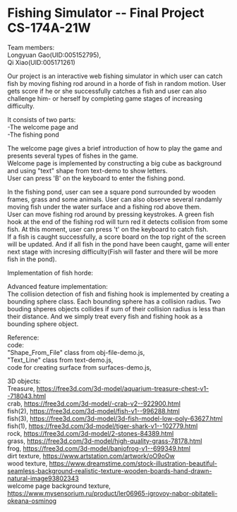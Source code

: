 # Fishing Simulator -- Final Project CS-174A-21W

Team members:  
Longyuan Gao(UID:005152795),  
Qi Xiao(UID:005171261)

 Our project is an interactive web fishing simulator in which user can catch fish by moving fishing rod around in a horde of fish in random motion. User gets score if he or she successfully catches a fish and user can also challenge him- or herself by completing game stages of increasing difficulty.  
  
 It consists of two parts:  
 -The welcome page and  
 -The fishing pond

The welcome page gives a brief introduction of how to play the game and presents several types of fishes in the game.  
Welcome page is implemented by constructing a big cube as background and using "text" shape from text-demo to show letters.  
User can press 'B' on the keyboard to enter the fishing pond.  

In the fishing pond, user can see a square pond surrounded by wooden frames, grass and some animals. User can also observe several randamly moving fish under the water surface and a fishing rod above them.  
User can move fishing rod around by pressing keystrokes. A green fish hook at the end of the fishing rod will turn red it detects collision from some fish. At this moment, user can press 't' on the keyboard to catch fish.  
If a fish is caught successfully, a score board on the top right of the screen will be updated. And if all fish in the pond have been caught, game will enter next stage with incresing difficulty(Fish will faster and there will be more fish in the pond). 

Implementation of fish horde:    

Advanced feature implementation:  
The collision detection of fish and fishing hook is implemented by creating a bounding sphere class. Each bounding sphere has a collision radius. Two bouding shperes objects collides if sum of their collision radius is less than their distance. And we simply treat every fish and fishing hook as a bounding sphere object.
  
Reference:  
code:  
"Shape_From_File" class from obj-file-demo.js,  
"Text_Line" class from text-demo.js,  
code for creating surface from surfaces-demo.js,  

3D objects:  
Treasure, https://free3d.com/3d-model/aquarium-treasure-chest-v1--718043.html  
crab, https://free3d.com/3d-model/-crab-v2--922900.html  
fish(2), https://free3d.com/3d-model/fish-v1--996288.html  
fish(3), https://free3d.com/3d-model/3d-fish-model-low-poly-63627.html  
fish(1), https://free3d.com/3d-model/tiger-shark-v1--102779.html  
rock, https://free3d.com/3d-model/2-stones-84389.html  
grass, https://free3d.com/3d-model/high-quality-grass-78178.html  
frog, https://free3d.com/3d-model/banjofrog-v1--699349.html  
dirt texture, https://www.artstation.com/artwork/oO9oOw  
wood texture, https://www.dreamstime.com/stock-illustration-beautiful-seamless-background-realistic-texture-wooden-boards-hand-drawn-natural-image93802343  
welcome page background texture, https://www.mysensorium.ru/product/ler06965-igrovoy-nabor-obitateli-okeana-osminog



